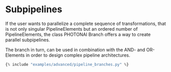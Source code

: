 <h1>Subpipelines</h1>
<div class="photon-docu-header">
    <p>
        If the user wants to parallelize a complete sequence of transformations, that is not only singular
        PipelineElements but an ordered number of PipelineElements, the class PHOTONAI Branch offers a way to create
        parallel subpipelines.
    </p>
    <p>
        The branch in turn, can be used in combination with the AND- and OR- Elements in order to design complex
        pipeline architectures.
    </p>
</div>

``` python
{% include "examples/advanced/pipeline_branches.py" %} 

```